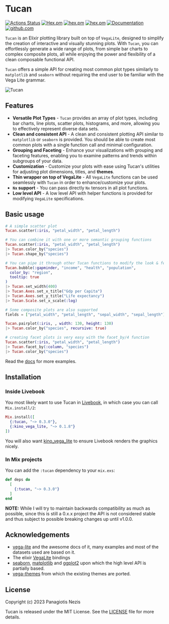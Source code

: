 # Tucan

[![Actions Status](https://github.com/pnezis/tucan/actions/workflows/elixir.yml/badge.svg)](https://github.com/pnezis/tucan/actions)
[![Hex.pm](https://img.shields.io/hexpm/v/tucan.svg)](https://hex.pm/packages/tucan)
[![hex.pm](https://img.shields.io/hexpm/dt/tucan.svg)](https://hex.pm/packages/tucan)
[![hex.pm](https://img.shields.io/hexpm/l/tucan.svg)](https://hex.pm/packages/tucan)
[![Documentation](https://img.shields.io/badge/-Documentation-blueviolet)](https://hexdocs.pm/tucan/Tucan.html)
[![github.com](https://img.shields.io/github/last-commit/pnezis/tucan.svg)](https://github.com/pnezis/tucan)

`Tucan` is an Elixir plotting library built on top of `VegaLite`, designed to simplify
the creation of interactive and visually stunning plots. With `Tucan`, you can effortlessly
generate a wide range of plots, from simple bar charts to complex composite plots,
all while enjoying the power and flexibility of a clean composable functional API.

`Tucan` offers a simple API for creating most common plot types similarly to `matplotlib`
and `seaborn` without requiring the end user to be familiar with the Vega Lite grammar.

![Tucan](https://github.com/pnezis/tucan/raw/main/assets/tucan.png)

## Features

- **Versatile Plot Types** - `Tucan` provides an array of plot types, including
  bar charts, line plots, scatter plots, histograms, and more, allowing you to
  effectively represent diverse data sets.
- **Clean and consistent API** - A clean and consistent plotting API similar to `matplotlib`
  or `seaborn` is provided. You should be able to create most common plots with
  a single function call and minimal configuration.
- **Grouping and Faceting** - Enhance your visualizations with grouping and faceting
  features, enabling you to examine patterns and trends within subgroups of your
  data.
- **Customization** - Customize your plots with ease using Tucan's utilities for
  adjusting
  plot dimensions, titles, and **themes**.
- **Thin wrapper on top of VegaLite** - All `VegaLite` functions can be used
  seamlessly with `Tucan` in order to enhance/customize your plots.
- **`Nx` support** - You can pass directly `Nx` tensors in all plot functions.
- **Low level API** - A low level API with helper functions is provided for modifying
  `VegaLite` specifications.

## Basic usage

```elixir
# A simple scatter plot
Tucan.scatter(:iris, "petal_width", "petal_length")

# You can combine it with one or more semantic grouping functions
Tucan.scatter(:iris, "petal_width", "petal_length")
|> Tucan.color_by("species")
|> Tucan.shape_by("species")

# You can pipe it through other Tucan functions to modify the look & feel
Tucan.bubble(:gapminder, "income", "health", "population",
  color_by: "region",
  tooltip: true
)
|> Tucan.set_width(400)
|> Tucan.Axes.set_x_title("Gdp per Capita")
|> Tucan.Axes.set_y_title("Life expectancy")
|> Tucan.Scale.set_x_scale(:log)

# Some composite plots are also supported
fields = ["petal_width", "petal_length", "sepal_width", "sepal_length"]

Tucan.pairplot(:iris, , width: 130, height: 130)
|> Tucan.color_by("species", recursive: true)

# creating facet plots is very easy with the facet_by/4 function
Tucan.scatter(:iris, "petal_width", "petal_length")
|> Tucan.facet_by(:column, "species")
|> Tucan.color_by("species")
```

Read the [docs](https://hexdocs.pm/tucan/Tucan.html) for more examples.

## Installation

### Inside Livebook

You most likely want to use Tucan in [Livebook](https://github.com/livebook-dev/livebook),
in which case you can call `Mix.install/2`:

```elixir
Mix.install([
  {:tucan, "~> 0.3.0"},
  {:kino_vega_lite, "~> 0.1.8"}
])
```

You will also want [kino_vega_lite](https://github.com/livebook-dev/kino_vega_lite) to ensure
Livebook renders the graphics nicely.

### In Mix projects

You can add the `:tucan` dependency to your `mix.exs`:

```elixir
def deps do
  [
    {:tucan, "~> 0.3.0"}
  ]
end
```

**NOTE:** While I will try to maintain backwards compatibility as much as possible,
since this is still a 0.x.x project the API is not considered stable and thus
subject to possible breaking changes up until v1.0.0.

## Acknowledgements

- [vega-lite](https://vega.github.io/vega-lite/) and the awesome docs of it, many
  examples and most of the datasets used are based on it.
- The elixir [VegaLite](https://github.com/livebook-dev/vega_lite) bindings
- [seaborn](https://seaborn.pydata.org/), [matplotlib](https://matplotlib.org/) and
  [ggplot2](https://ggplot2.tidyverse.org/) upon which the high level API is partially
  based.
- [vega-themes](https://github.com/vega/vega-themes) from which the existing themes
  are ported.

## License

Copyright (c) 2023 Panagiotis Nezis

Tucan is released under the MIT License. See the [LICENSE](LICENSE) file for more
details.
